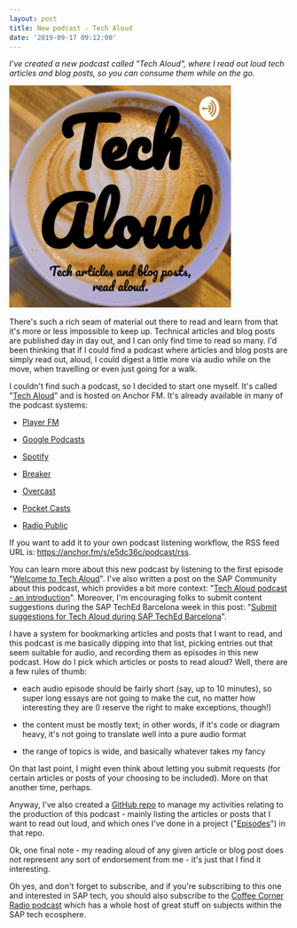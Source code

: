 ```yaml
---
layout: post
title: New podcast - Tech Aloud
date: '2019-09-17 09:12:00'
---
```


_I've created a new podcast called "Tech Aloud", where I read out loud tech articles and blog posts, so you can consume them while on the go._

[![Tech Aloud logo](/content/images/2019/09/tech-aloud.jpeg)](https://anchor.fm/tech-aloud)

There's such a rich seam of material out there to read and learn from that it's more or less impossible to keep up. Technical articles and blog posts are published day in day out, and I can only find time to read so many. I'd been thinking that if I could find a podcast where articles and blog posts are simply read out, aloud, I could digest a little more via audio while on the move, when travelling or even just going for a walk.

I couldn't find such a podcast, so I decided to start one myself. It's called "[Tech Aloud](https://anchor.fm/tech-aloud)" and is hosted on Anchor FM. It's already available in many of the podcast systems:

- [Player FM](https://player.fm/series/tech-aloud)

- [Google Podcasts](https://podcasts.google.com/?feed=aHR0cHM6Ly9hbmNob3IuZm0vcy9lNWRjMzZjL3BvZGNhc3QvcnNz)

- [Spotify](https://open.spotify.com/show/5l4AR3Q3HKZEpE7x9j0tdJ)

- [Breaker](https://www.breaker.audio/tech-aloud)

- [Overcast](https://overcast.fm/itunes1480329467/tech-aloud)

- [Pocket Casts](https://pca.st/kyepz7uy)

- [Radio Public](https://radiopublic.com/tech-aloud-6N3Nrw)

If you want to add it to your own podcast listening workflow, the RSS feed URL is: <https://anchor.fm/s/e5dc36c/podcast/rss>.

You can learn more about this new podcast by listening to the first episode "[Welcome to Tech Aloud](https://anchor.fm/tech-aloud/episodes/Welcome-to-Tech-Aloud-e5ddsh)". I've also written a post on the SAP Community about this podcast, which provides a bit more context: "[Tech Aloud podcast - an introduction](https://blogs.sap.com/2019/09/18/tech-aloud-podcast-an-introduction/)". Moreover, I'm encouraging folks to submit content suggestions during the SAP TechEd Barcelona week in this post: "[Submit suggestions for Tech Aloud during SAP TechEd Barcelona](https://blogs.sap.com/2019/10/04/submit-suggestions-for-tech-aloud-during-sap-teched-barcelona/)".

I have a system for bookmarking articles and posts that I want to read, and this podcast is me basically dipping into that list, picking entries out that seem suitable for audio, and recording them as episodes in this new podcast. How do I pick which articles or posts to read aloud? Well, there are a few rules of thumb:

- each audio episode should be fairly short (say, up to 10 minutes), so super long essays are not going to make the cut, no matter how interesting they are (I reserve the right to make exceptions, though!)

- the content must be mostly text; in other words, if it's code or diagram heavy, it's not going to translate well into a pure audio format

- the range of topics is wide, and basically whatever takes my fancy

On that last point, I might even think about letting you submit requests (for certain articles or posts of your choosing to be included). More on that another time, perhaps.

Anyway, I've also created a [GitHub repo](https://github.com/qmacro/tech-aloud) to manage my activities relating to the production of this podcast - mainly listing the articles or posts that I want to read out loud, and which ones I've done in a project ("[Episodes](https://github.com/qmacro/tech-aloud/projects/1)") in that repo.

Ok, one final note - my reading aloud of any given article or blog post does not represent any sort of endorsement from me - it's just that I find it interesting.

Oh yes, and don't forget to subscribe, and if you're subscribing to this one and interested in SAP tech, you should also subscribe to the [Coffee Corner Radio podcast](https://anchor.fm/sap-community-podcast) which has a whole host of great stuff on subjects within the SAP tech ecosphere.
